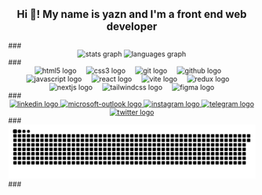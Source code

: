    <h2 align="center">Hi 👋! My name is yazn and I'm a front end web developer</h2>
        ###
        <div align="center">
            <img src="https://github-readme-stats.vercel.app/api?username=yazn-108&hide_title=false&hide_rank=false&show_icons=true&include_all_commits=false&count_private=false&disable_animations=false&theme=dracula&locale=en&hide_border=true" height="150" alt="stats graph">
            <img src="https://github-readme-stats.vercel.app/api/top-langs?username=yazn-108&locale=en&hide_title=false&layout=compact&card_width=320&langs_count=5&theme=dracula&hide_border=true" height="150" alt="languages graph">
        </div>
        ###
        <div align="center">
            <img src="https://cdn.jsdelivr.net/gh/devicons/devicon/icons/html5/html5-original.svg" height="30" alt="html5 logo">
            <img width="12">
            <img src="https://cdn.jsdelivr.net/gh/devicons/devicon/icons/css3/css3-original.svg" height="30" alt="css3 logo">
            <img width="12">
            <img src="https://cdn.jsdelivr.net/gh/devicons/devicon/icons/git/git-original.svg" height="30" alt="git logo">
            <img width="12">
            <img src="https://skillicons.dev/icons?i=github" height="30" alt="github logo">
            <img width="12">
            <img src="https://cdn.jsdelivr.net/gh/devicons/devicon/icons/javascript/javascript-original.svg" height="30" alt="javascript logo">
            <img width="12">
            <img src="https://cdn.jsdelivr.net/gh/devicons/devicon/icons/react/react-original.svg" height="30" alt="react logo">
            <img width="12">
            <img src="https://skillicons.dev/icons?i=vite" height="30" alt="vite logo">
            <img width="12">
            <img src="https://cdn.jsdelivr.net/gh/devicons/devicon/icons/redux/redux-original.svg" height="30" alt="redux logo">
            <img width="12">
            <img src="https://cdn.jsdelivr.net/gh/devicons/devicon/icons/nextjs/nextjs-original.svg" height="30" alt="nextjs logo">
            <img width="12">
            <img src="https://cdn.simpleicons.org/tailwindcss/06B6D4" height="30" alt="tailwindcss logo">
            <img width="12">
            <img src="https://cdn.jsdelivr.net/gh/devicons/devicon/icons/figma/figma-original.svg" height="30" alt="figma logo">
        </div>
        ###
        <div align="center">
            <a href="https://www.linkedin.com/in/yazn-frontEnd/">
                <img src="https://img.shields.io/static/v1?message=LinkedIn&logo=linkedin&label=&color=0077B5&logoColor=white&labelColor=&style=for-the-badge" height="35" alt="linkedin logo">
            </a>
            <a href="mailto:yazn_108@outlook.sa">
                <img src="https://img.shields.io/static/v1?message=Outlook&logo=microsoft-outlook&label=&color=0078D4&logoColor=white&labelColor=&style=for-the-badge" height="35" alt="microsoft-outlook logo">
            </a>
            <a href="https://www.instagram.com/yazn_108/">
                <img src="https://img.shields.io/static/v1?message=Instagram&logo=instagram&label=&color=E4405F&logoColor=white&labelColor=&style=for-the-badge" height="35" alt="instagram logo">
            </a>
            <a href="https://t.me/yazn_108">
                <img src="https://img.shields.io/static/v1?message=Telegram&logo=telegram&label=&color=2CA5E0&logoColor=white&labelColor=&style=for-the-badge" height="35" alt="telegram logo">
            </a>
            <a href="https://twitter.com/yazn_108">
                <img src="https://img.shields.io/static/v1?message=Twitter&logo=twitter&label=&color=1DA1F2&logoColor=white&labelColor=&style=for-the-badge" height="35" alt="twitter logo">
            </a>
        </div>
        ###
        <br clear="both">
        <img src="https://raw.githubusercontent.com/yazn-108/yazn-108/36efdb9231c033b764b6b2e473550af8d7a1d88c/snake.svg" alt="Snake animation">
        ###

